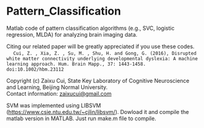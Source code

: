 # Pattern_Classification
Matlab code of pattern classification algorithms (e.g., SVC, logistic regression, MLDA) for analyzing brain imaging data.

Citing our related paper will be greatly appreciated if you use these codes.
<br>&emsp; ```Cui, Z. , Xia, Z. , Su, M. , Shu, H. and Gong, G. (2016), Disrupted white matter connectivity underlying developmental dyslexia: A machine learning approach. Hum. Brain Mapp., 37: 1443-1458. doi:10.1002/hbm.23112```

Copyright (c) Zaixu Cui, State Key Laboratory of Cognitive Neuroscience and Learning, Beijing Normal University.  
Contact information: zaixucui@gmail.com

SVM was implemented using LIBSVM (https://www.csie.ntu.edu.tw/~cjlin/libsvm/).
Dowload it and compile the matlab version in MATLAB. Just run make.m file to compile.
